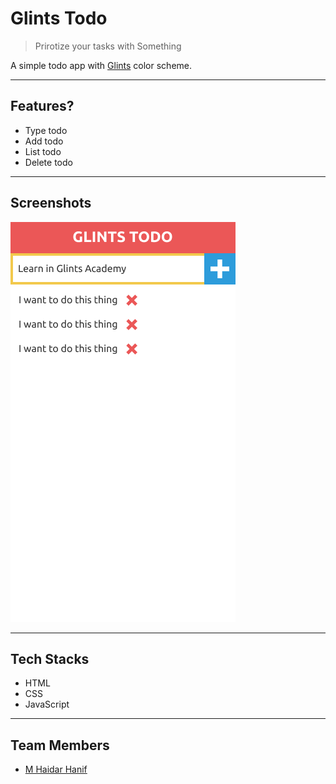 # Glints Todo

> Prirotize your tasks with Something

A simple todo app with [Glints](https://glints.id) color scheme.

* * *

## Features?

- Type todo
- Add todo
- List todo
- Delete todo

* * *

## Screenshots

![Screenshot](screenshot.png)

* * *

## Tech Stacks

- HTML
- CSS
- JavaScript

* * *

## Team Members

- [M Haidar Hanif](https://mhaidarhanif.com)
